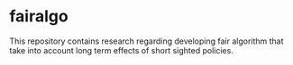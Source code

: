 # fairalgo

This repository contains research regarding developing fair algorithm that take into account long term effects of short sighted policies.


